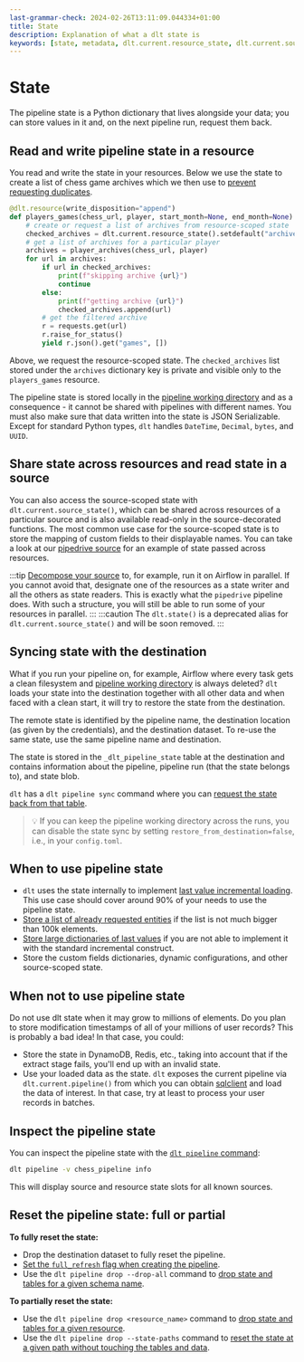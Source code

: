 ```yaml
---
last-grammar-check: 2024-02-26T13:11:09.044334+01:00
title: State
description: Explanation of what a dlt state is
keywords: [state, metadata, dlt.current.resource_state, dlt.current.source_state]
---
```


# State

The pipeline state is a Python dictionary that lives alongside your data; you can store values in it and, on the next pipeline run, request them back.

## Read and write pipeline state in a resource

You read and write the state in your resources. Below we use the state to create a list of chess game archives which we then use to [prevent requesting duplicates](incremental-loading.md#advanced-state-usage-storing-a-list-of-processed-entities).

```python
@dlt.resource(write_disposition="append")
def players_games(chess_url, player, start_month=None, end_month=None):
    # create or request a list of archives from resource-scoped state
    checked_archives = dlt.current.resource_state().setdefault("archives", [])
    # get a list of archives for a particular player
    archives = player_archives(chess_url, player)
    for url in archives:
        if url in checked_archives:
            print(f"skipping archive {url}")
            continue
        else:
            print(f"getting archive {url}")
            checked_archives.append(url)
        # get the filtered archive
        r = requests.get(url)
        r.raise_for_status()
        yield r.json().get("games", [])
```

Above, we request the resource-scoped state. The `checked_archives` list stored under the `archives` dictionary key is private and visible only to the `players_games` resource.

The pipeline state is stored locally in the [pipeline working directory](pipeline.md#pipeline-working-directory) and as a consequence - it cannot be shared with pipelines with different names. You must also make sure that data written into the state is JSON Serializable. Except for standard Python types, `dlt` handles `DateTime`, `Decimal`, `bytes`, and `UUID`.

## Share state across resources and read state in a source

You can also access the source-scoped state with `dlt.current.source_state()`, which can be shared across resources of a particular source and is also available read-only in the source-decorated functions. The most common use case for the source-scoped state is to store the mapping of custom fields to their displayable names. You can take a look at our [pipedrive source](https://github.com/dlt-hub/verified-sources/blob/master/sources/pipedrive/__init__.py#L118) for an example of state passed across resources.

:::tip
[Decompose your source](../reference/performance.md#source-decomposition-for-serial-and-parallel-resource-execution) to, for example, run it on Airflow in parallel. If you cannot avoid that, designate one of the resources as a state writer and all the others as state readers. This is exactly what the `pipedrive` pipeline does. With such a structure, you will still be able to run some of your resources in parallel.
:::
:::caution
The `dlt.state()` is a deprecated alias for `dlt.current.source_state()` and will be soon removed.
:::

## Syncing state with the destination

What if you run your pipeline on, for example, Airflow where every task gets a clean filesystem and [pipeline working directory](pipeline.md#pipeline-working-directory) is always deleted? `dlt` loads your state into the destination together with all other data and when faced with a clean start, it will try to restore the state from the destination.

The remote state is identified by the pipeline name, the destination location (as given by the credentials), and the destination dataset. To re-use the same state, use the same pipeline name and destination.

The state is stored in the `_dlt_pipeline_state` table at the destination and contains information about the pipeline, pipeline run (that the state belongs to), and state blob.

`dlt` has a `dlt pipeline sync` command where you can [request the state back from that table](../reference/command-line-interface.md#sync-pipeline-with-the-destination).

> 💡 If you can keep the pipeline working directory across the runs, you can disable the state sync by setting `restore_from_destination=false`, i.e., in your `config.toml`.

## When to use pipeline state

- `dlt` uses the state internally to implement [last value incremental loading](incremental-loading.md#incremental_loading-with-last-value). This use case should cover around 90% of your needs to use the pipeline state.
- [Store a list of already requested entities](incremental-loading.md#advanced-state-usage-storing-a-list-of-processed-entities) if the list is not much bigger than 100k elements.
- [Store large dictionaries of last values](incremental-loading.md#advanced-state-usage-tracking-the-last-value-for-all-search-terms-in-twitter-api) if you are not able to implement it with the standard incremental construct.
- Store the custom fields dictionaries, dynamic configurations, and other source-scoped state.

## When not to use pipeline state

Do not use dlt state when it may grow to millions of elements. Do you plan to store modification timestamps of all of your millions of user records? This is probably a bad idea! In that case, you could:

- Store the state in DynamoDB, Redis, etc., taking into account that if the extract stage fails, you'll end up with an invalid state.
- Use your loaded data as the state. `dlt` exposes the current pipeline via `dlt.current.pipeline()` from which you can obtain [sqlclient](../dlt-ecosystem/transformations/sql.md) and load the data of interest. In that case, try at least to process your user records in batches.

## Inspect the pipeline state

You can inspect the pipeline state with the [`dlt pipeline` command](../reference/command-line-interface.md#dlt-pipeline):

```sh
dlt pipeline -v chess_pipeline info
```

This will display source and resource state slots for all known sources.

## Reset the pipeline state: full or partial

**To fully reset the state:**

- Drop the destination dataset to fully reset the pipeline.
- [Set the `full_refresh` flag when creating the pipeline](pipeline.md#do-experiments-with-full-refresh).
- Use the `dlt pipeline drop --drop-all` command to [drop state and tables for a given schema name](../reference/command-line-interface.md#selectively-drop-tables-and-reset-state).

**To partially reset the state:**

- Use the `dlt pipeline drop <resource_name>` command to [drop state and tables for a given resource](../reference/command-line-interface.md#selectively-drop-tables-and-reset-state).
- Use the `dlt pipeline drop --state-paths` command to [reset the state at a given path without touching the tables and data](../reference/command-line-interface.md#selectively-drop-tables-and-reset-state).